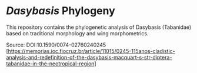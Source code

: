 # _Dasybasis_ Phylogeny

This repository contains the phylogenetic analysis of Dasybasis (Tabanidae) based on traditional morphology and wing morphometrics.

Source: DOI:10.1590/0074-02760240245
[https://memorias.ioc.fiocruz.br/article/11015/0245-115anos-cladistic-analysis-and-redefinition-of-the-dasybasis-macquart-s-str-diptera-tabanidae-in-the-neotropical-region]

